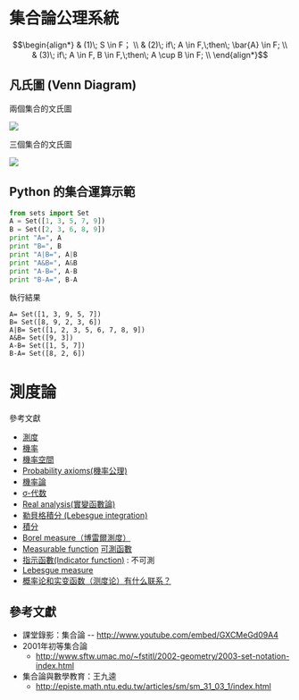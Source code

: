 # 集合論公理系統

```math
\begin{align*}
& (1)\;  S \in F； \\
& (2)\;  if\; A \in F,\;then\; \bar{A} \in F;  \\
& (3)\;  if\; A \in F, B \in F,\;then\; A \cup B \in F;  \\
\end{align*}
```

## 凡氏圖 (Venn Diagram)

兩個集合的文氏圖

![](http://upload.wikimedia.org/wikipedia/commons/b/b7/Intersection_of_two_sets_A_and_B.svg)

三個集合的文氏圖

![](http://upload.wikimedia.org/wikipedia/commons/7/7a/Venn_diagram_cmyk.svg)

## Python 的集合運算示範

```py
from sets import Set
A = Set([1, 3, 5, 7, 9])
B = Set([2, 3, 6, 8, 9])
print "A=", A
print "B=", B
print "A|B=", A|B
print "A&B=", A&B
print "A-B=", A-B
print "B-A=", B-A
```

執行結果

```
A= Set([1, 3, 9, 5, 7])
B= Set([8, 9, 2, 3, 6])
A|B= Set([1, 2, 3, 5, 6, 7, 8, 9])
A&B= Set([9, 3])
A-B= Set([1, 5, 7])
B-A= Set([8, 2, 6])
```

# 測度論

參考文獻

* [測度](https://zh.wikipedia.org/wiki/%E6%B5%8B%E5%BA%A6)
* [機率](https://zh.wikipedia.org/wiki/%E6%A6%82%E7%8E%87%E8%AE%BA)
* [機率空間](https://zh.wikipedia.org/wiki/%E6%A6%82%E7%8E%87%E7%A9%BA%E9%96%93)
* [Probability axioms(機率公理)](https://en.wikipedia.org/wiki/Probability_axioms)
* [機率論](https://zh.wikipedia.org/wiki/%E6%A6%82%E7%8E%87%E8%AE%BA)
* [σ-代数](https://zh.wikipedia.org/wiki/%CE%A3-%E4%BB%A3%E6%95%B0)
* [Real analysis(實變函數論)](https://en.wikipedia.org/wiki/Real_analysis)
* [勒貝格積分 (Lebesgue integration)](https://zh.wikipedia.org/wiki/%E5%8B%92%E8%B2%9D%E6%A0%BC%E7%A9%8D%E5%88%86)
* [積分](https://zh.wikipedia.org/wiki/%E7%A7%AF%E5%88%86)
* [Borel measure（博雷爾測度）](https://en.wikipedia.org/wiki/Borel_measure)
* [Measurable function](https://en.wikipedia.org/wiki/Measurable_function) [可測函數](https://zh.wikipedia.org/wiki/%E5%8F%AF%E6%B5%8B%E5%87%BD%E6%95%B0)
* [指示函數(Indicator function)](https://zh.wikipedia.org/wiki/%E6%8C%87%E7%A4%BA%E5%87%BD%E6%95%B0) : 不可測
* [Lebesgue measure](https://en.wikipedia.org/wiki/Lebesgue_measure)
* [概率论和实变函数（测度论）有什么联系？](https://www.zhihu.com/question/29800166)

## 參考文獻

* 課堂錄影：集合論 -- http://www.youtube.com/embed/GXCMeGd09A4
* 2001年初等集合論
   * http://www.sftw.umac.mo/~fstitl/2002-geometry/2003-set-notation-index.html
* 集合論與數學教育：王九逵
   * http://episte.math.ntu.edu.tw/articles/sm/sm_31_03_1/index.html